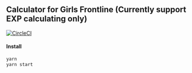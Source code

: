 ## Calculator for Girls Frontline (Currently support EXP calculating only)

[![CircleCI](https://circleci.com/gh/moonlight8978/gfl-exp-calculator.svg?style=svg)](https://circleci.com/gh/moonlight8978/gfl-exp-calculator)

#### Install

```bash
yarn
yarn start
```
